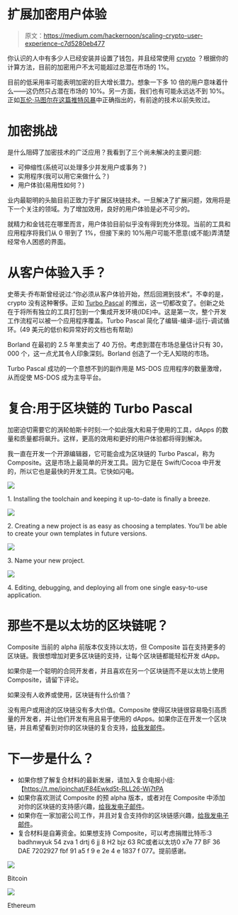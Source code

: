 # 扩展加密用户体验

> 原文：<https://medium.com/hackernoon/scaling-crypto-user-experience-c7d5280eb477>

你认识的人中有多少人已经安装并设置了钱包，并且经常使用 [crypto](https://hackernoon.com/tagged/crypto) ？根据你的计算方法，目前的加密用户不太可能超过总潜在市场的 1%。

目前的低采用率可能表明加密的巨大增长潜力。想象一下多 10 倍的用户意味着什么——这仍然只占潜在市场的 10%。另一方面，我们也有可能永远达不到 10%。正如[瓦伦·马图尔在这篇推特风暴](https://twitter.com/varun_mathur/status/1038107664868208640)中正确指出的，有前途的技术以前失败过。

# 加密挑战

是什么阻碍了加密技术的广泛应用？我看到了三个尚未解决的主要问题:

*   可伸缩性(系统可以处理多少并发用户或事务？)
*   实用程序(我可以用它来做什么？)
*   用户体验(易用性如何？)

业内最聪明的头脑目前正致力于扩展区块链技术。一旦解决了扩展问题，效用将是下一个关注的领域。为了增加效用，良好的用户体验是必不可少的。

就精力和金钱花在哪里而言，用户体验目前似乎没有得到充分体现。当前的工具和应用程序将我们从 0 带到了 1%，但接下来的 10%用户可能不愿意(或不能)弄清楚经常令人困惑的界面。

# 从客户体验入手？

史蒂夫·乔布斯曾经说过:“你必须从客户体验开始，然后回溯到技术”。不幸的是，crypto 没有这种奢侈。正如 [Turbo Pascal](https://medium.com/u/f469d4d41280#Motivation_and_release) 的推出，这一切都改变了。创新之处在于将所有独立的工具打包到一个集成开发环境(IDE)中。这是第一次，整个开发工作流程可以被一个应用程序覆盖。Turbo Pascal 简化了编辑-编译-运行-调试循环。(49 美元的低价和异常好的文档也有帮助)

Borland 在最初的 2.5 年里卖出了 40 万份。考虑到潜在市场总量估计只有 30，000 个，这一点尤其令人印象深刻。Borland 创造了一个无人知晓的市场。

Turbo Pascal 成功的一个意想不到的副作用是 MS-DOS 应用程序的数量激增，从而促使 MS-DOS 成为主导平台。

# 复合:用于区块链的 Turbo Pascal

加密迫切需要它的涡轮帕斯卡时刻:一个如此强大和易于使用的工具，dApps 的数量和质量都将飙升。这样，更高的效用和更好的用户体验都将得到解决。

我一直在开发一个开源编辑器，它可能会成为区块链的 Turbo Pascal，称为 Composite。这是市场上最简单的开发工具。因为它是在 Swift/Cocoa 中开发的，所以它也是最快的开发工具。它快如闪电。

![](img/733352608c3df051f6362fac89fb5552.png)

1\. Installing the toolchain and keeping it up-to-date is finally a breeze.

![](img/c9188836a1f1a65ca2d0dc30be1c007b.png)

2\. Creating a new project is as easy as choosing a templates. You’ll be able to create your own templates in future versions.

![](img/3b090fdbd32cf53b4ec4f2d9d6b3e125.png)

3\. Name your new project.

![](img/c5aa0ed73511b956ea928dbf1ac33dba.png)

4\. Editing, debugging, and deploying all from one single easy-to-use application.

# 那些不是以太坊的区块链呢？

Composite 当前的 alpha 前版本仅支持以太坊，但 Composite 旨在支持更多的区块链。我很想增加对更多区块链的支持，让每个区块链都能轻松开发 dApp。

如果你是一个聪明的合同开发者，并且喜欢在另一个区块链而不是以太坊上使用 Composite，请留下评论。

如果没有人收养或使用，区块链有什么价值？

没有用户或用途的区块链没有多大价值。Composite 使得区块链很容易吸引高质量的开发者，并让他们开发有用且易于使用的 dApps。如果你正在开发一个区块链，并且希望看到对你的区块链的复合支持，[给我发邮件](mailto:info@composite.app)。

# 下一步是什么？

*   如果你想了解复合材料的最新发展，请加入复合电报小组:【https://t.me/joinchat/F84Ewkd5t-RLL26-Wj7tPA
*   如果你喜欢测试 Composite 的预 alpha 版本，或者对在 Composite 中添加对你的区块链的支持感兴趣，[给我发电子邮件](mailto:info@composite.app)。
*   如果你在一家加密公司工作，并且对复合支持你的区块链感兴趣，[给我发电子邮件](mailto:info@composite.app)。
*   复合材料是自筹资金。如果想支持 Composite，可以考虑捐赠比特币:3 badhnwyuk 54 zva 1 drtj 6 jj 8 H2 bjz 63 RC或者以太坊0 x7e 77 BF 36 DAE 7202927 fbf 91 a5 f 9 e 2e 4 e 1837 f 077。提前感谢。

![](img/5bf6356b68ee2459edd96ceb8cb604b6.png)

Bitcoin

![](img/18e01a53774528582b111872cd91435b.png)

Ethereum